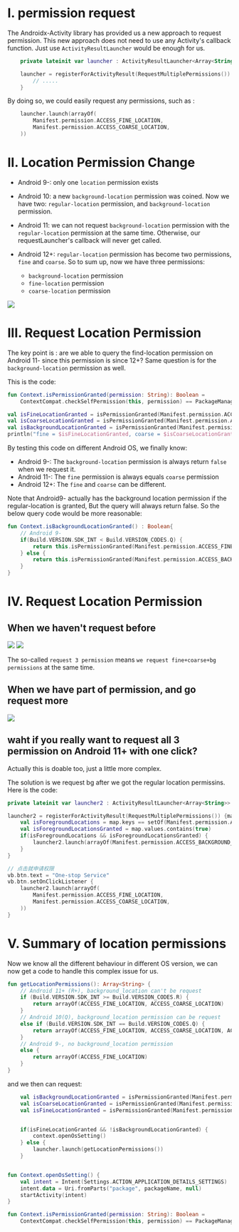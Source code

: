 # I. permission request
The Androidx-Activity library has provided us a new approach to request permission. This new approach does not need to use any Activity's callback function. Just use `ActivityResultLauncher` would be enough for us. 


```kotlin
    private lateinit var launcher : ActivityResultLauncher<Array<String>>

    launcher = registerForActivityResult(RequestMultiplePermissions()) {map: Map<String, Boolean> ->
        // .....
    }
```

By doing so, we could easily request any permissions, such as : 
```kotlin
    launcher.launch(arrayOf(
        Manifest.permission.ACCESS_FINE_LOCATION,
        Manifest.permission.ACCESS_COARSE_LOCATION,
    ))
```

# II. Location Permission Change

* Android 9-:  only one `location` permission exists

* Android 10:  a new `background-location` permission was coined. Now we have two: `regular-location` permission, and `background-location` permission.

* Android 11: we can not request `background-location` permission with the  `regular-location` permission at the same time. Otherwise, our requestLauncher's callback will never get called.

* Android 12+:  `regular-location` permission has become two permissions, `fine` and `coarse`. So to sum up, now we have three permissions: 
  *  `background-location` permission
  *  `fine-location` permission
  *  `coarse-location` permission
  

![](./_image/loc-perm01.png)


# III. Request Location Permission
The key point is : are we able to query the find-location permission on Android 11- since this permission is since 12+?
Same question is for the `background-location` permission as well. 

This is the code: 

```kotlin
fun Context.isPermissionGranted(permission: String): Boolean =
    ContextCompat.checkSelfPermission(this, permission) == PackageManager.PERMISSION_GRANTED

val isFineLocationGranted = isPermissionGranted(Manifest.permission.ACCESS_FINE_LOCATION)
val isCoarseLocationGranted = isPermissionGranted(Manifest.permission.ACCESS_COARSE_LOCATION)
val isBackgroundLocationGranted = isPermissionGranted(Manifest.permission.ACCESS_BACKGROUND_LOCATION)
println("fine = $isFineLocationGranted, coarse = $isCoarseLocationGranted, bg = $isBackgroundLocationGranted")   
```

By testing this code on different Android OS, we finally know: 
* Android 9-: The `background-location` permission is always return `false` when we request it. 
* Android 11-: The `fine` permission is always equals `coarse` permission
* Android 12+: The `fine` and `coarse` can be different.

Note that Android9- actually has the background location permission if the regular-location is granted, But the query will always return false. So the below query code would be more reasonable: 

```Kotlin
fun Context.isBackgroundLocationGranted() : Boolean{
    // Android 9-
    if(Build.VERSION.SDK_INT < Build.VERSION_CODES.Q) {
        return this.isPermissionGranted(Manifest.permission.ACCESS_FINE_LOCATION)
    } else {
        return this.isPermissionGranted(Manifest.permission.ACCESS_BACKGROUND_LOCATION)
    }
}
```


# IV. Request Location Permission


## When we haven't request before

![](./_image/loc-perm02.png)
![](./_image/loc-perm03.png)

The so-called `request 3 permission` means `we request fine+coarse+bg permissions` at the same time.


## When we have part of permission, and go request more
![](./_image/loc-perm04.png)


## waht if you really want to request all 3 permission on Android 11+ with one click?
Actually this is doable too, just a little more complex.

The solution is we request bg after we got the regular location permissins. Here is the code: 

```kotlin
private lateinit var launcher2 : ActivityResultLauncher<Array<String>>

launcher2 = registerForActivityResult(RequestMultiplePermissions()) {map: Map<String, Boolean> ->
    val isForegroundLocations = map.keys == setOf(Manifest.permission.ACCESS_FINE_LOCATION, Manifest.permission.ACCESS_COARSE_LOCATION,)
    val isForegroundLocationsGranted = map.values.contains(true) 
    if(isForegroundLocations && isForegroundLocationsGranted) {
        launcher2.launch(arrayOf(Manifest.permission.ACCESS_BACKGROUND_LOCATION))
    }
}

// 点击就申请权限
vb.btn.text = "One-stop Service"
vb.btn.setOnClickListener {
    launcher2.launch(arrayOf(
        Manifest.permission.ACCESS_FINE_LOCATION,
        Manifest.permission.ACCESS_COARSE_LOCATION,
    ))
}
```

# V. Summary of location permissions
Now we know all the different behaviour in different OS version, we can now get a code to handle this complex issue for us.
```kotlin
fun getLocationPermissions(): Array<String> {
    // Android 11+ (R+), background_location can't be request  
    if (Build.VERSION.SDK_INT >= Build.VERSION_CODES.R) {
        return arrayOf(ACCESS_FINE_LOCATION, ACCESS_COARSE_LOCATION)
    }
    // Android 10(Q), background_location permission can be request
    else if (Build.VERSION.SDK_INT == Build.VERSION_CODES.Q) {
        return arrayOf(ACCESS_FINE_LOCATION, ACCESS_COARSE_LOCATION, ACCESS_BACKGROUND_LOCATION)
    }
    // Android 9-, no background_location permission
    else {
        return arrayOf(ACCESS_FINE_LOCATION)
    }
}
```

and we then can request: 
```kotlin
    val isBackgroundLocationGranted = isPermissionGranted(Manifest.permission.ACCESS_BACKGROUND_LOCATION)
    val isCoarseLocationGranted = isPermissionGranted(Manifest.permission.ACCESS_COARSE_LOCATION)
    val isFineLocationGranted = isPermissionGranted(Manifest.permission.ACCESS_FINE_LOCATION)


    if(isFineLocationGranted && !isBackgroundLocationGranted) {
        context.openOsSetting()
    } else {
        launcher.launch(getLocationPermissions())
    }


fun Context.openOsSetting() {
    val intent = Intent(Settings.ACTION_APPLICATION_DETAILS_SETTINGS)
    intent.data = Uri.fromParts("package", packageName, null)
    startActivity(intent)
}

fun Context.isPermissionGranted(permission: String): Boolean =
    ContextCompat.checkSelfPermission(this, permission) == PackageManager.PERMISSION_GRANTED

```

